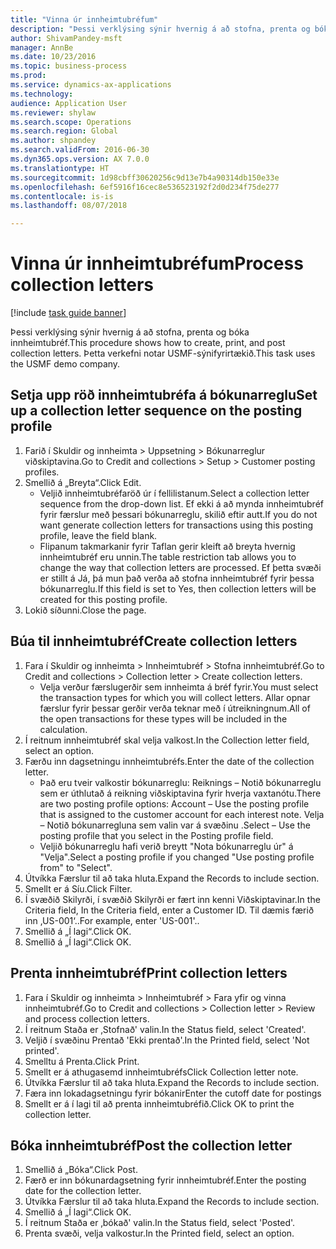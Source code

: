 ```yaml
--- 
title: "Vinna úr innheimtubréfum"
description: "Þessi verklýsing sýnir hvernig á að stofna, prenta og bóka innheimtubréf."
author: ShivamPandey-msft
manager: AnnBe
ms.date: 10/23/2016
ms.topic: business-process
ms.prod: 
ms.service: dynamics-ax-applications
ms.technology: 
audience: Application User
ms.reviewer: shylaw
ms.search.scope: Operations
ms.search.region: Global
ms.author: shpandey
ms.search.validFrom: 2016-06-30
ms.dyn365.ops.version: AX 7.0.0
ms.translationtype: HT
ms.sourcegitcommit: 1d98cbff30620256c9d13e7b4a90314db150e33e
ms.openlocfilehash: 6ef5916f16cec8e536523192f2d0d234f75de277
ms.contentlocale: is-is
ms.lasthandoff: 08/07/2018

---
```

# <a name="process-collection-letters"></a><span data-ttu-id="c6e28-103">Vinna úr innheimtubréfum</span><span class="sxs-lookup"><span data-stu-id="c6e28-103">Process collection letters</span></span>

[!include [task guide banner](../../includes/task-guide-banner.md)]

<span data-ttu-id="c6e28-104">Þessi verklýsing sýnir hvernig á að stofna, prenta og bóka innheimtubréf.</span><span class="sxs-lookup"><span data-stu-id="c6e28-104">This procedure shows how to create, print, and post collection letters.</span></span> <span data-ttu-id="c6e28-105">Þetta verkefni notar USMF-sýnifyrirtækið.</span><span class="sxs-lookup"><span data-stu-id="c6e28-105">This task uses the USMF demo company.</span></span>


## <a name="set-up-a-collection-letter-sequence-on-the-posting-profile"></a><span data-ttu-id="c6e28-106">Setja upp röð innheimtubréfa á bókunarreglu</span><span class="sxs-lookup"><span data-stu-id="c6e28-106">Set up a collection letter sequence on the posting profile</span></span>
1. <span data-ttu-id="c6e28-107">Farið í Skuldir og innheimta > Uppsetning > Bókunarreglur viðskiptavina.</span><span class="sxs-lookup"><span data-stu-id="c6e28-107">Go to Credit and collections > Setup > Customer posting profiles.</span></span>
2. <span data-ttu-id="c6e28-108">Smellið á „Breyta“.</span><span class="sxs-lookup"><span data-stu-id="c6e28-108">Click Edit.</span></span>
    * <span data-ttu-id="c6e28-109">Veljið innheimtubréfaröð úr í fellilistanum.</span><span class="sxs-lookup"><span data-stu-id="c6e28-109">Select a collection letter sequence from the drop-down list.</span></span> <span data-ttu-id="c6e28-110">Ef ekki á að mynda innheimtubréf fyrir færslur með þessari bókunarreglu, skilið eftir autt.</span><span class="sxs-lookup"><span data-stu-id="c6e28-110">If you do not want generate collection letters for transactions using this posting profile, leave the field blank.</span></span>  
    * <span data-ttu-id="c6e28-111">Flipanum takmarkanir fyrir Taflan gerir kleift að breyta hvernig innheimtubréf eru unnin.</span><span class="sxs-lookup"><span data-stu-id="c6e28-111">The table restriction tab allows you to change the way that collection letters are processed.</span></span> <span data-ttu-id="c6e28-112">Ef þetta svæði er stillt á Já, þá mun það verða að stofna innheimtubréf fyrir þessa bókunarreglu.</span><span class="sxs-lookup"><span data-stu-id="c6e28-112">If this field is set to Yes, then collection letters will be created for this posting profile.</span></span>  
3. <span data-ttu-id="c6e28-113">Lokið síðunni.</span><span class="sxs-lookup"><span data-stu-id="c6e28-113">Close the page.</span></span>

## <a name="create-collection-letters"></a><span data-ttu-id="c6e28-114">Búa til innheimtubréf</span><span class="sxs-lookup"><span data-stu-id="c6e28-114">Create collection letters</span></span>
1. <span data-ttu-id="c6e28-115">Fara í Skuldir og innheimta > Innheimtubréf > Stofna innheimtubréf.</span><span class="sxs-lookup"><span data-stu-id="c6e28-115">Go to Credit and collections > Collection letter > Create collection letters.</span></span>
    * <span data-ttu-id="c6e28-116">Velja verður færslugerðir sem innheimta á bréf fyrir.</span><span class="sxs-lookup"><span data-stu-id="c6e28-116">You must select the transaction types for which you will collect letters.</span></span> <span data-ttu-id="c6e28-117">Allar opnar færslur fyrir þessar gerðir verða teknar með í útreikningnum.</span><span class="sxs-lookup"><span data-stu-id="c6e28-117">All of the open transactions for these types will be included in the calculation.</span></span>  
2. <span data-ttu-id="c6e28-118">Í reitnum innheimtubréf skal velja valkost.</span><span class="sxs-lookup"><span data-stu-id="c6e28-118">In the Collection letter field, select an option.</span></span>
3. <span data-ttu-id="c6e28-119">Færðu inn dagsetningu innheimtubréfs.</span><span class="sxs-lookup"><span data-stu-id="c6e28-119">Enter the date of the collection letter.</span></span>
    * <span data-ttu-id="c6e28-120">Það eru tveir valkostir bókunarreglu: Reiknings – Notið bókunarreglu sem er úthlutað á reikning viðskiptavina fyrir hverja vaxtanótu.</span><span class="sxs-lookup"><span data-stu-id="c6e28-120">There are two posting profile options:   Account – Use the posting profile that is assigned to the customer account for each interest note.</span></span>   <span data-ttu-id="c6e28-121">Velja – Notið bókunarregluna sem valin var á svæðinu .</span><span class="sxs-lookup"><span data-stu-id="c6e28-121">Select – Use the posting profile that you select in the Posting profile field.</span></span>  
    * <span data-ttu-id="c6e28-122">Veljið bókunarreglu hafi verið breytt "Nota bókunarreglu úr" á "Velja".</span><span class="sxs-lookup"><span data-stu-id="c6e28-122">Select a posting profile if you changed "Use posting profile from" to "Select".</span></span>  
4. <span data-ttu-id="c6e28-123">Útvíkka Færslur til að taka hluta.</span><span class="sxs-lookup"><span data-stu-id="c6e28-123">Expand the Records to include section.</span></span>
5. <span data-ttu-id="c6e28-124">Smellt er á Síu.</span><span class="sxs-lookup"><span data-stu-id="c6e28-124">Click Filter.</span></span>
6. <span data-ttu-id="c6e28-125">Í svæðið Skilyrði, í svæðið Skilyrði er fært inn kenni Viðskiptavinar.</span><span class="sxs-lookup"><span data-stu-id="c6e28-125">In the Criteria field, In the Criteria field, enter a Customer ID.</span></span> <span data-ttu-id="c6e28-126">Til dæmis færið inn ‚US-001‘..</span><span class="sxs-lookup"><span data-stu-id="c6e28-126">For example, enter 'US-001'..</span></span>
7. <span data-ttu-id="c6e28-127">Smellið á „Í lagi“.</span><span class="sxs-lookup"><span data-stu-id="c6e28-127">Click OK.</span></span>
8. <span data-ttu-id="c6e28-128">Smellið á „Í lagi“.</span><span class="sxs-lookup"><span data-stu-id="c6e28-128">Click OK.</span></span>

## <a name="print-collection-letters"></a><span data-ttu-id="c6e28-129">Prenta innheimtubréf</span><span class="sxs-lookup"><span data-stu-id="c6e28-129">Print collection letters</span></span>
1. <span data-ttu-id="c6e28-130">Fara í Skuldir og innheimta > Innheimtubréf > Fara yfir og vinna innheimtubréf.</span><span class="sxs-lookup"><span data-stu-id="c6e28-130">Go to Credit and collections > Collection letter > Review and process collection letters.</span></span>
2. <span data-ttu-id="c6e28-131">Í reitnum Staða er ‚Stofnað' valin.</span><span class="sxs-lookup"><span data-stu-id="c6e28-131">In the Status field, select 'Created'.</span></span>
3. <span data-ttu-id="c6e28-132">Veljið í svæðinu Prentað 'Ekki prentað'.</span><span class="sxs-lookup"><span data-stu-id="c6e28-132">In the Printed field, select 'Not printed'.</span></span>
4. <span data-ttu-id="c6e28-133">Smelltu á Prenta.</span><span class="sxs-lookup"><span data-stu-id="c6e28-133">Click Print.</span></span>
5. <span data-ttu-id="c6e28-134">Smellt er á athugasemd innheimtubréfs</span><span class="sxs-lookup"><span data-stu-id="c6e28-134">Click Collection letter note.</span></span>
6. <span data-ttu-id="c6e28-135">Útvíkka Færslur til að taka hluta.</span><span class="sxs-lookup"><span data-stu-id="c6e28-135">Expand the Records to include section.</span></span>
7. <span data-ttu-id="c6e28-136">Færa inn lokadagsetningu fyrir bókanir</span><span class="sxs-lookup"><span data-stu-id="c6e28-136">Enter the cutoff date for postings</span></span>
8. <span data-ttu-id="c6e28-137">Smellt er á í lagi til að prenta innheimtubréfið.</span><span class="sxs-lookup"><span data-stu-id="c6e28-137">Click OK to print the collection letter.</span></span>

## <a name="post-the-collection-letter"></a><span data-ttu-id="c6e28-138">Bóka innheimtubréf</span><span class="sxs-lookup"><span data-stu-id="c6e28-138">Post the collection letter</span></span>
1. <span data-ttu-id="c6e28-139">Smellið á „Bóka“.</span><span class="sxs-lookup"><span data-stu-id="c6e28-139">Click Post.</span></span>
2. <span data-ttu-id="c6e28-140">Færð er inn bókunardagsetning fyrir innheimtubréf.</span><span class="sxs-lookup"><span data-stu-id="c6e28-140">Enter the posting date for the collection letter.</span></span>
3. <span data-ttu-id="c6e28-141">Útvíkka Færslur til að taka hluta.</span><span class="sxs-lookup"><span data-stu-id="c6e28-141">Expand the Records to include section.</span></span>
4. <span data-ttu-id="c6e28-142">Smellið á „Í lagi“.</span><span class="sxs-lookup"><span data-stu-id="c6e28-142">Click OK.</span></span>
5. <span data-ttu-id="c6e28-143">Í reitnum Staða er ‚bókað' valin.</span><span class="sxs-lookup"><span data-stu-id="c6e28-143">In the Status field, select 'Posted'.</span></span>
6. <span data-ttu-id="c6e28-144">Prenta svæði, velja valkostur.</span><span class="sxs-lookup"><span data-stu-id="c6e28-144">In the Printed field, select an option.</span></span>


